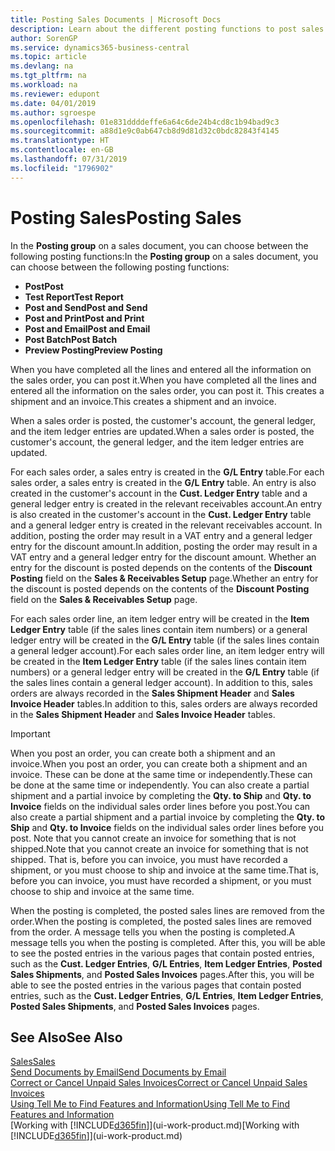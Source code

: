 ```yaml
---
title: Posting Sales Documents | Microsoft Docs
description: Learn about the different posting functions to post sales documents, and how you can update posted documents.
author: SorenGP
ms.service: dynamics365-business-central
ms.topic: article
ms.devlang: na
ms.tgt_pltfrm: na
ms.workload: na
ms.reviewer: edupont
ms.date: 04/01/2019
ms.author: sgroespe
ms.openlocfilehash: 01e831ddddeffe6a64c6de24b4cd8c1b94bad9c3
ms.sourcegitcommit: a88d1e9c0ab647cb8d9d81d32c0bdc82843f4145
ms.translationtype: HT
ms.contentlocale: en-GB
ms.lasthandoff: 07/31/2019
ms.locfileid: "1796902"
---
```

# <a name="posting-sales"></a><span data-ttu-id="5c841-103">Posting Sales</span><span class="sxs-lookup"><span data-stu-id="5c841-103">Posting Sales</span></span>
<span data-ttu-id="5c841-104">In the **Posting group** on a sales document, you can choose between the following posting functions:</span><span class="sxs-lookup"><span data-stu-id="5c841-104">In the **Posting group** on a sales document, you can choose between the following posting functions:</span></span>

* <span data-ttu-id="5c841-105">**Post**</span><span class="sxs-lookup"><span data-stu-id="5c841-105">**Post**</span></span>
* <span data-ttu-id="5c841-106">**Test Report**</span><span class="sxs-lookup"><span data-stu-id="5c841-106">**Test Report**</span></span>
* <span data-ttu-id="5c841-107">**Post and Send**</span><span class="sxs-lookup"><span data-stu-id="5c841-107">**Post and Send**</span></span>
* <span data-ttu-id="5c841-108">**Post and Print**</span><span class="sxs-lookup"><span data-stu-id="5c841-108">**Post and Print**</span></span>
* <span data-ttu-id="5c841-109">**Post and Email**</span><span class="sxs-lookup"><span data-stu-id="5c841-109">**Post and Email**</span></span>
* <span data-ttu-id="5c841-110">**Post Batch**</span><span class="sxs-lookup"><span data-stu-id="5c841-110">**Post Batch**</span></span>
* <span data-ttu-id="5c841-111">**Preview Posting**</span><span class="sxs-lookup"><span data-stu-id="5c841-111">**Preview Posting**</span></span>

<span data-ttu-id="5c841-112">When you have completed all the lines and entered all the information on the sales order, you can post it.</span><span class="sxs-lookup"><span data-stu-id="5c841-112">When you have completed all the lines and entered all the information on the sales order, you can post it.</span></span> <span data-ttu-id="5c841-113">This creates a shipment and an invoice.</span><span class="sxs-lookup"><span data-stu-id="5c841-113">This creates a shipment and an invoice.</span></span>

<span data-ttu-id="5c841-114">When a sales order is posted, the customer's account, the general ledger, and the item ledger entries are updated.</span><span class="sxs-lookup"><span data-stu-id="5c841-114">When a sales order is posted, the customer's account, the general ledger, and the item ledger entries are updated.</span></span>

<span data-ttu-id="5c841-115">For each sales order, a sales entry is created in the **G/L Entry** table.</span><span class="sxs-lookup"><span data-stu-id="5c841-115">For each sales order, a sales entry is created in the **G/L Entry** table.</span></span> <span data-ttu-id="5c841-116">An entry is also created in the customer's account in the **Cust. Ledger Entry** table and a general ledger entry is created in the relevant receivables account.</span><span class="sxs-lookup"><span data-stu-id="5c841-116">An entry is also created in the customer's account in the **Cust. Ledger Entry** table and a general ledger entry is created in the relevant receivables account.</span></span> <span data-ttu-id="5c841-117">In addition, posting the order may result in a VAT entry and a general ledger entry for the discount amount.</span><span class="sxs-lookup"><span data-stu-id="5c841-117">In addition, posting the order may result in a VAT entry and a general ledger entry for the discount amount.</span></span> <span data-ttu-id="5c841-118">Whether an entry for the discount is posted depends on the contents of the **Discount Posting** field on the **Sales & Receivables Setup** page.</span><span class="sxs-lookup"><span data-stu-id="5c841-118">Whether an entry for the discount is posted depends on the contents of the **Discount Posting** field on the **Sales & Receivables Setup** page.</span></span>

<span data-ttu-id="5c841-119">For each sales order line, an item ledger entry will be created in the **Item Ledger Entry** table (if the sales lines contain item numbers) or a general ledger entry will be created in the **G/L Entry** table (if the sales lines contain a general ledger account).</span><span class="sxs-lookup"><span data-stu-id="5c841-119">For each sales order line, an item ledger entry will be created in the **Item Ledger Entry** table (if the sales lines contain item numbers) or a general ledger entry will be created in the **G/L Entry** table (if the sales lines contain a general ledger account).</span></span> <span data-ttu-id="5c841-120">In addition to this, sales orders are always recorded in the **Sales Shipment Header** and **Sales Invoice Header** tables.</span><span class="sxs-lookup"><span data-stu-id="5c841-120">In addition to this, sales orders are always recorded in the **Sales Shipment Header** and **Sales Invoice Header** tables.</span></span>

> [!IMPORTANT]  
>   <span data-ttu-id="5c841-121">When you post an order, you can create both a shipment and an invoice.</span><span class="sxs-lookup"><span data-stu-id="5c841-121">When you post an order, you can create both a shipment and an invoice.</span></span> <span data-ttu-id="5c841-122">These can be done at the same time or independently.</span><span class="sxs-lookup"><span data-stu-id="5c841-122">These can be done at the same time or independently.</span></span> <span data-ttu-id="5c841-123">You can also create a partial shipment and a partial invoice by completing the **Qty. to Ship** and **Qty. to Invoice** fields on the individual sales order lines before you post.</span><span class="sxs-lookup"><span data-stu-id="5c841-123">You can also create a partial shipment and a partial invoice by completing the **Qty. to Ship** and **Qty. to Invoice** fields on the individual sales order lines before you post.</span></span> <span data-ttu-id="5c841-124">Note that you cannot create an invoice for something that is not shipped.</span><span class="sxs-lookup"><span data-stu-id="5c841-124">Note that you cannot create an invoice for something that is not shipped.</span></span> <span data-ttu-id="5c841-125">That is, before you can invoice, you must have recorded a shipment, or you must choose to ship and invoice at the same time.</span><span class="sxs-lookup"><span data-stu-id="5c841-125">That is, before you can invoice, you must have recorded a shipment, or you must choose to ship and invoice at the same time.</span></span>

<span data-ttu-id="5c841-126">When the posting is completed, the posted sales lines are removed from the order.</span><span class="sxs-lookup"><span data-stu-id="5c841-126">When the posting is completed, the posted sales lines are removed from the order.</span></span> <span data-ttu-id="5c841-127">A message tells you when the posting is completed.</span><span class="sxs-lookup"><span data-stu-id="5c841-127">A message tells you when the posting is completed.</span></span> <span data-ttu-id="5c841-128">After this, you will be able to see the posted entries in the various pages that contain posted entries, such as the **Cust. Ledger Entries**, **G/L Entries**, **Item Ledger Entries**, **Posted Sales Shipments**, and **Posted Sales Invoices** pages.</span><span class="sxs-lookup"><span data-stu-id="5c841-128">After this, you will be able to see the posted entries in the various pages that contain posted entries, such as the **Cust. Ledger Entries**, **G/L Entries**, **Item Ledger Entries**, **Posted Sales Shipments**, and **Posted Sales Invoices** pages.</span></span>  

## <a name="see-also"></a><span data-ttu-id="5c841-129">See Also</span><span class="sxs-lookup"><span data-stu-id="5c841-129">See Also</span></span>

[<span data-ttu-id="5c841-130">Sales</span><span class="sxs-lookup"><span data-stu-id="5c841-130">Sales</span></span>](sales-manage-sales.md)  
[<span data-ttu-id="5c841-131">Send Documents by Email</span><span class="sxs-lookup"><span data-stu-id="5c841-131">Send Documents by Email</span></span>](ui-how-send-documents-email.md)  
[<span data-ttu-id="5c841-132">Correct or Cancel Unpaid Sales Invoices</span><span class="sxs-lookup"><span data-stu-id="5c841-132">Correct or Cancel Unpaid Sales Invoices</span></span>](sales-how-correct-cancel-sales-invoice.md)  
[<span data-ttu-id="5c841-133">Using Tell Me to Find Features and Information</span><span class="sxs-lookup"><span data-stu-id="5c841-133">Using Tell Me to Find Features and Information</span></span>](ui-search.md)  
<span data-ttu-id="5c841-134">[Working with [!INCLUDE[d365fin](includes/d365fin_md.md)]](ui-work-product.md)</span><span class="sxs-lookup"><span data-stu-id="5c841-134">[Working with [!INCLUDE[d365fin](includes/d365fin_md.md)]](ui-work-product.md)</span></span>
